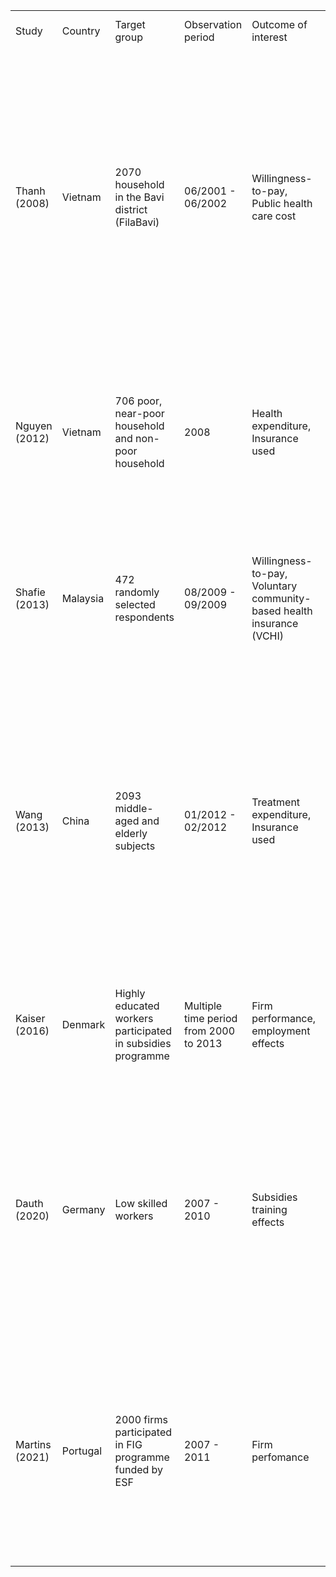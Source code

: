 |                |          |                                                             |                                        |                                                                       |                                                              |                                                                                                                                                                                                                                                         |                                                       |                                                                                                                                                                                 |                                                     |
| -------------- | -------- | ----------------------------------------------------------- | -------------------------------------- | --------------------------------------------------------------------- | ------------------------------------------------------------ | ------------------------------------------------------------------------------------------------------------------------------------------------------------------------------------------------------------------------------------------------------- | ----------------------------------------------------- | ------------------------------------------------------------------------------------------------------------------------------------------------------------------------------- | --------------------------------------------------- |
| Study          | Country  | Target group                                                | Observation period                     | Outcome of interest                                                   | Estimation method                                            | Results                                                                                                                                                                                                                                                 | Variables to justify                                  | Master Journal Lists                                                                                                                                                            | Scopus                                              |
| Thanh (2008)   | Vietnam  | 2070 household in the Bavi<br>district (FilaBavi)           | 06/2001 - 06/2002                      | Willingness-to-pay, Public health care cost                           | WTP approach                                                 | WTP is sufficient to cover household costs for public health care, it depends to what extent households would substitute private for public care and increase utilization as to whether WTP would also be sufficient enough to finance health insurance | Insurance, exptot_health, famsize, income, age, educ. | [Link](https://mjl.clarivate.com/search-results?issn=1478-7547&hide_exact_match_fl=true&utm_source=mjl&utm_medium=share-by-link&utm_campaign=search-results-share-this-journal) | [Link](https://www.scopus.com/sourceid/12788)       |
| Nguyen (2012)  | Vietnam  | 706 poor, near-poor household and non-poor household        | 2008                                   | Health expenditure, Insurance used                                    | OLS, Logistic regression                                     | Insurance reform reduced household vulnerability to high health care costs through direct reduction of medical costs and indirect reduction of income lost to illness.                                                                                  | Insurance, exptot_health, illness.                    | [Link](https://mjl.clarivate.com/search-results?issn=0090-0036&hide_exact_match_fl=true&utm_source=mjl&utm_medium=share-by-link&utm_campaign=search-results-share-this-journal) | [Link](https://www.scopus.com/sourceid/19561)       |
| Shafie (2013)  | Malaysia | 472 randomly selected respondents                           | 08/2009 - 09/2009                      | Willingness-to-pay, Voluntary community-based health insurance (VCHI) | Multinomial logit regression model, OLS                      | Most Malaysians are willing to join the proposed VCHI and to pay an average of Int$114.38 per month per household for the plan                                                                                                                          | Insurance, educ, income.                              | [Link](https://mjl.clarivate.com/search-results?issn=0277-9536&hide_exact_match_fl=true&utm_source=mjl&utm_medium=share-by-link&utm_campaign=search-results-share-this-journal) | [Link](https://www.scopus.com/sourceid/18983)       |
| Wang (2013)    | China    | 2093 middle-aged and elderly subjects                       | 01/2012 - 02/2012                      | Treatment expenditure, Insurance used                                 | Multivariate analysis, OLS                                   | Heath insurance was not utilized for 12.6% (inpatient), 53.3% (outpatient), and 72.6% (self-treatment) of disease episodes. Subjects’ characteristics were associated with insurance utilization. Inpatient and outpatient treatments were expensive    | Exptot_health, income, educ.                          | [Link](https://mjl.clarivate.com/search-results?issn=1932-6203&hide_exact_match_fl=true&utm_source=mjl&utm_medium=share-by-link&utm_campaign=search-results-share-this-journal) | [Link](https://www.scopus.com/sourceid/10600153309) |
| Kaiser (2016)  | Denmark  | Highly educated workers participated in subsidies programme | Multiple time period from 2000 to 2013 | Firm performance, employment effects                                  | PSM, logit model, difference-in-differences (DiD)            | The program had positive effects on employment and wages the year individuals participate in the program                                                                                                                                                | Training, firmsize.                                   | [Link](https://mjl.clarivate.com/search-results?issn=2193-9004&hide_exact_match_fl=true&utm_source=mjl&utm_medium=share-by-link&utm_campaign=search-results-share-this-journal) | [Link](https://www.scopus.com/sourceid/21100775627) |
| Dauth (2020)   | Germany  | Low skilled workers                                         | 2007 - 2010                            | Subsidies training effects                                            | OLS, 2SLS, Local Average Treatment Effect (LATE) Framework   | Training subsidies significantly increase cumulative employment duration and earnings in the short run and middle run for compliers, that is, those workers who additionally participate due to a more generous policy style in their agency            | Training, educ, firmsize.                             | [Link](https://mjl.clarivate.com/search-results?issn=0019-7939&hide_exact_match_fl=true&utm_source=mjl&utm_medium=share-by-link&utm_campaign=search-results-share-this-journal) | [Link](https://www.scopus.com/sourceid/19680)       |
| Martins (2021) | Portugal | 2000 firms participated in FIG programme funded by ESF      | 2007 - 2011                            | Firm perfomance                                                       | Quasi-experimental approach, difference-in-differences (DiD) | Significant positive effects on take up (training hours and expenditure), with limited deadweight; and that such additional training led to increased sales, value added, employment, productivity, and exports                                         | Training, export, profit, revenue, age, educ.         | [Link](https://mjl.clarivate.com/search-results?issn=2193-9004&hide_exact_match_fl=true&utm_source=mjl&utm_medium=share-by-link&utm_campaign=search-results-share-this-journal) | [Link](https://www.scopus.com/sourceid/21100775627) |

